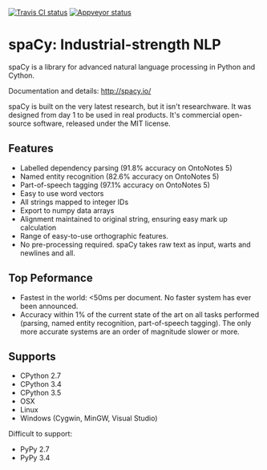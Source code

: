 [![Travis CI status](https://travis-ci.org/spacy-io/spaCy.svg?branch=master)](https://travis-ci.org/spacy-io/spaCy)
[![Appveyor status](https://ci.appveyor.com/api/projects/status/395x7jn0rakfs4ti/branch/master?svg=true)](https://ci.appveyor.com/project/honnibal/spacy/branch/master)


spaCy: Industrial-strength NLP
==============================

spaCy is a library for advanced natural language processing in Python and Cython.

Documentation and details: http://spacy.io/

spaCy is built on the very latest research, but it isn't researchware.  It was
designed from day 1 to be used in real products. It's commercial open-source
software, released under the MIT license.


Features
--------

* Labelled dependency parsing (91.8% accuracy on OntoNotes 5)
* Named entity recognition (82.6% accuracy on OntoNotes 5)
* Part-of-speech tagging (97.1% accuracy on OntoNotes 5)
* Easy to use word vectors
* All strings mapped to integer IDs
* Export to numpy data arrays
* Alignment maintained to original string, ensuring easy mark up calculation
* Range of easy-to-use orthographic features.
* No pre-processing required. spaCy takes raw text as input, warts and newlines and all.

Top Peformance
-------------

* Fastest in the world: <50ms per document.  No faster system has ever been
  announced.
* Accuracy within 1% of the current state of the art on all tasks performed
  (parsing, named entity recognition, part-of-speech tagging).  The only more
  accurate systems are an order of magnitude slower or more.

Supports
--------

* CPython 2.7
* CPython 3.4
* CPython 3.5
* OSX
* Linux
* Windows (Cygwin, MinGW, Visual Studio)

Difficult to support:

* PyPy 2.7
* PyPy 3.4
